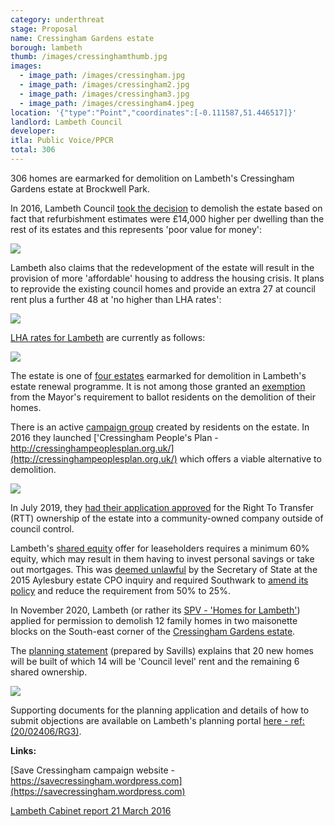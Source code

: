 ```yaml
---
category: underthreat
stage: Proposal
name: Cressingham Gardens estate 
borough: lambeth
thumb: /images/cressinghamthumb.jpg
images:
  - image_path: /images/cressingham.jpg
  - image_path: /images/cressingham2.jpg
  - image_path: /images/cressingham3.jpg
  - image_path: /images/cressingham4.jpeg
location: '{"type":"Point","coordinates":[-0.111587,51.446517]}'
landlord: Lambeth Council
developer:
itla: Public Voice/PPCR
total: 306
---
```

306 homes are earmarked for demolition on Lambeth's Cressingham Gardens estate at Brockwell Park.

In 2016, Lambeth Council [took the decision](https://moderngov.lambeth.gov.uk/documents/s80093/Cabinet%20Report%20-%20March%202016%20v8.pdf) to demolish the estate based on fact that refurbishment estimates were £14,000 higher per dwelling than the rest of its estates and this represents 'poor value for money':

<img src="/images/cressinghamrefurb.png" class="img-fluid rounded img-thumbnail">

Lambeth also claims that the redevelopment of the estate will result in the provision of more 'affordable' housing to address the housing crisis. It plans to reprovide the existing council homes and provide an extra 27 at council rent plus a further 48 at 'no higher than LHA rates':

<img src="/images/cressinghamlha.png" class="img-fluid rounded img-thumbnail">

[LHA rates for Lambeth](https://lha-direct.voa.gov.uk/SearchResults.aspx?LocalAuthorityId=22&LHACategory=999&Month=6&Year=2020&SearchPageParameters=true) are currently as follows:

<img src="/images/cressinghamlharates.png" class="img-fluid rounded img-thumbnail">

The estate is one of [four estates](/underthreat/lambeth/) earmarked for demolition in Lambeth's estate renewal programme. It is not among those granted an [exemption](/approved/ballotexemptions) from the Mayor's requirement to ballot residents on the demolition of their homes.

There is an active [campaign group](https://savecressingham.wordpress.com) created by residents on the estate. In 2016 they launched ['Cressingham People's Plan - http://cressinghampeoplesplan.org.uk/](http://cressinghampeoplesplan.org.uk/) which offers a viable alternative to demolition.

<img src="/images/peoplesplan.png" class="img-fluid rounded img-thumbnail">

In July 2019, they [had their application approved](http://www.brixtonbuzz.com/2019/07/cressingham-gardens-residents-win-right-to-transfer/) for the Right To Transfer (RTT) ownership of the estate into a community-owned company outside of council control.

Lambeth's [shared equity](https://moderngov.lambeth.gov.uk/documents/s87368/Appendix%20A2%20-%20HOMEOWNERS%20v5%20B.pdf) offer for leaseholders requires a minimum 60% equity, which may result in them having to invest personal savings or take out mortgages. This was [deemed unlawful](https://www.theguardian.com/society/2016/sep/16/government-blocks-controversial-plan-to-force-out-housing-estate-residents) by the Secretary of State at the 2015 Aylesbury estate CPO inquiry and required Southwark to [amend its policy](http://moderngov.southwarksites.com/documents/s74901/Report%20Amending%20the%20shared%20equity%20rehousing%20policy%20for%20qualifying%20homeowners%20affected%20by%20regenerati.pdf) and reduce the requirement from 50% to 25%.

In November 2020, Lambeth (or rather its [SPV - 'Homes for Lambeth'](https://www.homesforlambeth.co.uk/)) applied for permission to demolish 12 family homes in two maisonette blocks on the South-east corner of the [Cressingham Gardens estate](https://estatewatch.london/estates/lambeth/cressingham/).

The [planning statement](https://planning.lambeth.gov.uk/online-applications/files/83BAE4274987382EE947282499316D28/pdf/20_02406_RG3-REVISED_PLANNING_STATEMENT-2579279.pdf) (prepared by Savills) explains that 20 new homes will be built of which 14 will be 'Council level' rent and the remaining 6 shared ownership.

<img src="/images/trise.png" class="img-fluid rounded img-thumbnail">

Supporting documents for the planning application and details of how to submit objections are available on Lambeth's planning portal [here - ref:(20/02406/RG3)](https://planning.lambeth.gov.uk/online-applications/applicationDetails.do?activeTab=documents&keyVal=QDRW4MBOGMR00).

__Links:__

[Save Cressingham campaign website - https://savecressingham.wordpress.com](https://savecressingham.wordpress.com)

[Lambeth Cabinet report 21 March 2016](https://moderngov.lambeth.gov.uk/documents/s80093/Cabinet%20Report%20-%20March%202016%20v8.pdf)
